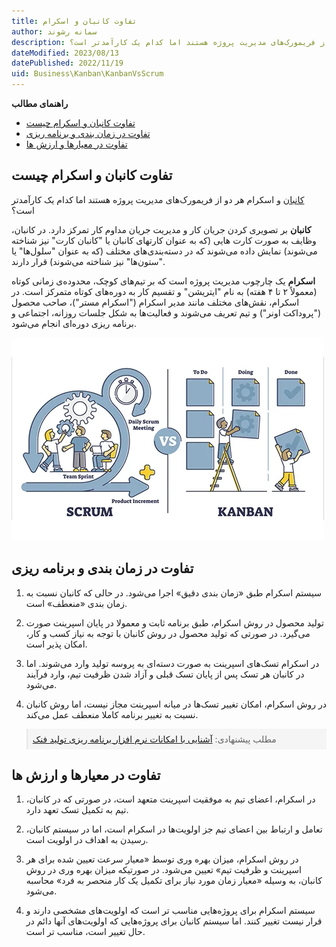 ```yaml
---
title: تفاوت کانبان و اسکرام
author: سمانه رشوند  
description: کانبان و اسکرام هر دو از فریمورک‌های مدیریت پروژه هستند اما کدام یک کارآمدتر است؟
dateModified: 2023/08/13
datePublished: 2022/11/19
uid: Business\Kanban\KanbanVsScrum
---
```


**راهنمای مطالب**
- [تفاوت کانبان و اسکرام چیست](#تفاوت-کانبان-و-اسکرام-چیست)
- [تفاوت در زمان بندی و برنامه ریزی](#تفاوت-در-زمان-بندی-و-برنامه-ریزی)
- [تفاوت در معیارها و ارزش ها](#تفاوت-در-معیارها-و-ارزش-ها)


##  تفاوت کانبان و اسکرام چیست
<a href="https://www.hooshkar.com/Wiki/Business/WhatIsKanban" target="_blank">کانبان</a> و اسکرام هر دو از فریمورک‌های مدیریت پروژه هستند اما کدام یک کارآمدتر است؟

**کانبان** بر تصویری کردن جریان کار و مدیریت جریان مداوم کار تمرکز دارد. در کانبان، وظایف به صورت کارت هایی (که به عنوان کارتهای کانبان یا "کانبان کارت" نیز شناخته می‌شوند) نمایش داده می‌شوند که در دسته‌بندی‌های مختلف (که به عنوان "سلول‌ها" یا "ستون‌ها" نیز شناخته می‌شوند) قرار دارند.

**اسکرام** یک چارچوب مدیریت پروژه است که بر تیم‌های کوچک، محدوده‌ی زمانی کوتاه (معمولاً ۲ تا ۴ هفته) به نام "ایتریشن" و تقسیم کار به دوره‌های کوتاه متمرکز است. در اسکرام، نقش‌های مختلف مانند مدیر اسکرام ("اسکرام مستر")، صاحب محصول ("پروداکت اونر") و تیم تعریف می‌شوند و فعالیت‌ها به شکل جلسات روزانه، اجتماعی و برنامه ریزی دوره‌ای انجام می‌شود.


![تفاوت کانبان و اسکرام](./Images/KanbanVsScrum.webp)

## تفاوت در زمان بندی و برنامه ریزی
1.	سیستم اسکرام طبق «زمان‌ بندی دقیق» اجرا می‌شود. در حالی که کانبان نسبت به زمان ‌بندی «منعطف» است.

2.	تولید محصول در روش اسکرام، طبق برنامه ثابت و معمولا در پایان اسپرینت صورت می‌گیرد. در صورتی که تولید محصول در روش کانبان با توجه به نیاز کسب و کار، امکان پذیر است.

3.	در اسکرام تسک‌‌های اسپرینت به صورت دسته‌ای به پروسه تولید وارد می‌‌شوند. اما در کانبان هر تسک پس از پایان تسک قبلی و آزاد شدن ظرفیت تیم، وارد فرآیند می‌شود.

4.	در روش اسکرام، امکان تغییر تسک‌‌ها در میانه اسپرینت مجاز نیست، اما روش کانبان نسبت به تغییر برنامه کاملا منعطف عمل می‌کند.

<blockquote style="background-color:#f5f5f5; padding:0.5rem">
مطلب پیشنهادی: <a href="https://www.hooshkar.com/Software/Fennec/Module/ProductionPlanning" target="_blank"> آشنایی با امکانات نرم افزار برنامه ریزی تولید فنک</a>
</blockquote>

## تفاوت در معیارها و ارزش ها

1.	در اسکرام، اعضای تیم به موفقیت اسپرینت متعهد است، در صورتی که در کانبان، تیم به تکمیل تسک تعهد دارد.

2.	تعامل و ارتباط بین اعضای تیم جز اولویت‌ها در اسکرام است، اما در سیستم کانبان، رسیدن به اهداف در اولویت است.

3.	در روش اسکرام، میزان بهره‌ وری توسط «معیار سرعت تعیین شده برای هر اسپرینت و ظرفیت تیم» تعیین می‌شود. در صورتیکه میزان بهره ‌وری در روش کانبان، به وسیله «معیار زمان مورد نیاز برای تکمیل یک کار منحصر ‌به ‌فرد» محاسبه می‌شود.

4.	سیستم اسکرام برای پروژه‌هایی مناسب تر است که اولویت‌‌های مشخصی دارند و قرار نیست تغییر کنند. اما سیستم کانبان برای پروژه‌هایی که اولویت‌‌های آنها دائم در حال تغییر است، مناسب تر است.

